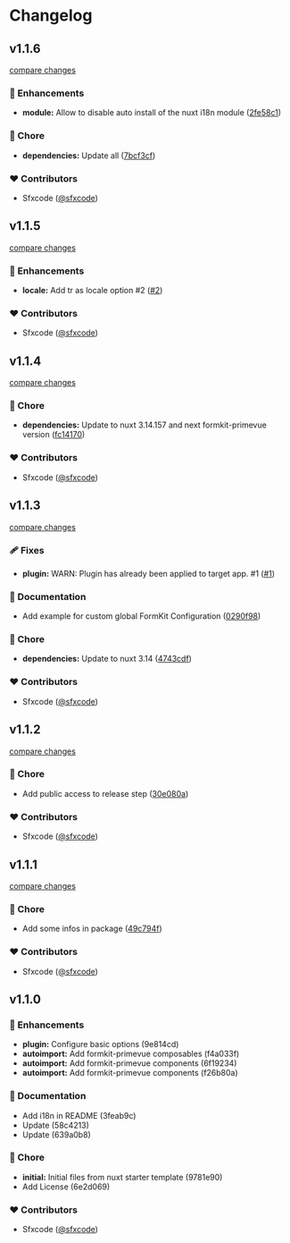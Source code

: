 # Changelog


## v1.1.6

[compare changes](https://github.com/sfxcode/formkit-primevue-nuxt/compare/v1.1.5...v1.1.6)

### 🚀 Enhancements

- **module:** Allow to disable auto install of the nuxt i18n module ([2fe58c1](https://github.com/sfxcode/formkit-primevue-nuxt/commit/2fe58c1))

### 🏡 Chore

- **dependencies:** Update all ([7bcf3cf](https://github.com/sfxcode/formkit-primevue-nuxt/commit/7bcf3cf))

### ❤️ Contributors

- Sfxcode ([@sfxcode](http://github.com/sfxcode))

## v1.1.5

[compare changes](https://github.com/sfxcode/formkit-primevue-nuxt/compare/v1.1.4...v1.1.5)

### 🚀 Enhancements

- **locale:** Add tr as locale option #2 ([#2](https://github.com/sfxcode/formkit-primevue-nuxt/issues/2))

### ❤️ Contributors

- Sfxcode ([@sfxcode](http://github.com/sfxcode))

## v1.1.4

[compare changes](https://github.com/sfxcode/formkit-primevue-nuxt/compare/v1.1.3...v1.1.4)

### 🏡 Chore

- **dependencies:** Update to nuxt 3.14.157 and next formkit-primevue version ([fc14170](https://github.com/sfxcode/formkit-primevue-nuxt/commit/fc14170))

### ❤️ Contributors

- Sfxcode ([@sfxcode](http://github.com/sfxcode))

## v1.1.3

[compare changes](https://github.com/sfxcode/formkit-primevue-nuxt/compare/v1.1.2...v1.1.3)

### 🩹 Fixes

- **plugin:** WARN: Plugin has already been applied to target app. #1 ([#1](https://github.com/sfxcode/formkit-primevue-nuxt/issues/1))

### 📖 Documentation

- Add example for custom global FormKit Configuration ([0290f98](https://github.com/sfxcode/formkit-primevue-nuxt/commit/0290f98))

### 🏡 Chore

- **dependencies:** Update to nuxt 3.14 ([4743cdf](https://github.com/sfxcode/formkit-primevue-nuxt/commit/4743cdf))

### ❤️ Contributors

- Sfxcode ([@sfxcode](http://github.com/sfxcode))

## v1.1.2

[compare changes](https://github.com/sfxcode/formkit-primevue-nuxt/compare/v1.1.1...v1.1.2)

### 🏡 Chore

- Add public access to release step ([30e080a](https://github.com/sfxcode/formkit-primevue-nuxt/commit/30e080a))

### ❤️ Contributors

- Sfxcode ([@sfxcode](http://github.com/sfxcode))

## v1.1.1

[compare changes](https://github.com/sfxcode/formkit-primevue-nuxt/compare/v1.1.0...v1.1.1)

### 🏡 Chore

- Add some infos in package ([49c794f](https://github.com/sfxcode/formkit-primevue-nuxt/commit/49c794f))

### ❤️ Contributors

- Sfxcode ([@sfxcode](http://github.com/sfxcode))

## v1.1.0


### 🚀 Enhancements

- **plugin:** Configure basic options (9e814cd)
- **autoimport:** Add formkit-primevue composables (f4a033f)
- **autoimport:** Add formkit-primevue components (6f19234)
- **autoimport:** Add formkit-primevue components (f26b80a)

### 📖 Documentation

- Add i18n in README (3feab9c)
- Update (58c4213)
- Update (639a0b8)

### 🏡 Chore

- **initial:** Initial files from nuxt starter template (9781e90)
- Add License (6e2d069)

### ❤️ Contributors

- Sfxcode ([@sfxcode](http://github.com/sfxcode))

